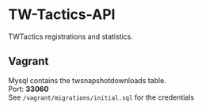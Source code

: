 TW-Tactics-API
==============
TWTactics registrations and statistics.

Vagrant
-------
Mysql contains the twsnapshotdownloads table.   
Port: **33060**  
See `/vagrant/migrations/initial.sql` for the credentials